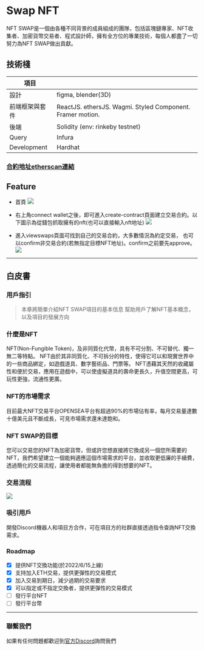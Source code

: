 # Swap NFT

NFT SWAP是一個由各種不同背景的成員組成的團隊，包括區塊鏈專家、NFT收集者、加密貨幣交易者、程式設計師，擁有全方位的專業技術，每個人都盡了一切努力為NFT SWAP做出貢獻。

## 技術棧

| 項目 |     |
| -------- | -------- | 
| 設計     | figma, blender(3D)     | 
| 前端框架與套件     | ReactJS. ethersJS. Wagmi. Styled Component. Framer motion.     | 
| 後端     | Solidity (env: rinkeby testnet) | 
| Query     |  Infura  | 
| Development | Hardhat |

### [合約地址etherscan連結](https://rinkeby.etherscan.io/address/0x12afe259f3bef8b917a74808dbff5a9e478b72e2)


## Feature 
- 首頁
![](https://i.imgur.com/R55f2RV.gif)



- 右上角connect wallet之後，即可進入create-contract頁面建立交易合約。以下圖示為從錢包抓取擁有的nft(也可以直接輸入nft地址)
![](https://i.imgur.com/KT4D4pQ.gif)

- 進入viewswaps頁面可找到自己的交易合約，大多數情況為約定交易，
也可以confirm非交易合約(若無指定目標NFT地址)。confirm之前要先approve。
![](https://i.imgur.com/V7FzrKv.gif)

---
## 白皮書

### 用戶指引

> 本章將簡單介紹NFT SWAP項目的基本信息
> 幫助用戶了解NFT基本概念，以及項目的發展方向

### 什麼是NFT
NFT(Non-Fungible Token)，及非同質化代幣，具有不可分割、不可替代、獨一無二等特點。
NFT由於其非同質化、不可拆分的特性，使得它可以和現實世界中的一些商品綁定，如遊戲道具、數字藝術品、門票等。
NFT憑藉其天然的收藏屬性和便於交易，應用在遊戲中，可以使虛擬道具的壽命更長久，升值空間更高，可玩性更強，流通性更廣。

### NFT的市場需求
目前最大NFT交易平台OPENSEA平台有超過90%的市場佔有率，每月交易量達數十億美元且不斷成長，可見市場需求還未達飽和。

### NFT SWAP的目標
您可以交易您的NFT為加密貨幣，但或許您想直接將它換成另一個您所需要的NFT，我們希望建立一個能夠適應這個市場需求的平台，並收取更低廉的手續費，透過簡化的交易流程，讓使用者都能無負擔的得到想要的NFT。

### 交易流程
![](https://i.imgur.com/rt9dMrB.png)

### 吸引用戶
開發Discord機器人和項目方合作，可在項目方的社群直接透過指令查詢NFT交換需求。

### Roadmap

- [x] 提供NFT交換功能(於2022/6/15上線)
- [x] 支持加入ETH交易，提供更彈性的交易模式
- [x] 加入交易到期日，減少過期的交易要求
- [x] 可以指定或不指定交換者，提供更彈性的交易模式
- [ ] 發行平台NFT
- [ ] 發行平台幣

---
### 聯繫我們
如果有任何問題都歡迎到[官方Discord](https://discord.gg/sFjQzqTc)詢問我們



